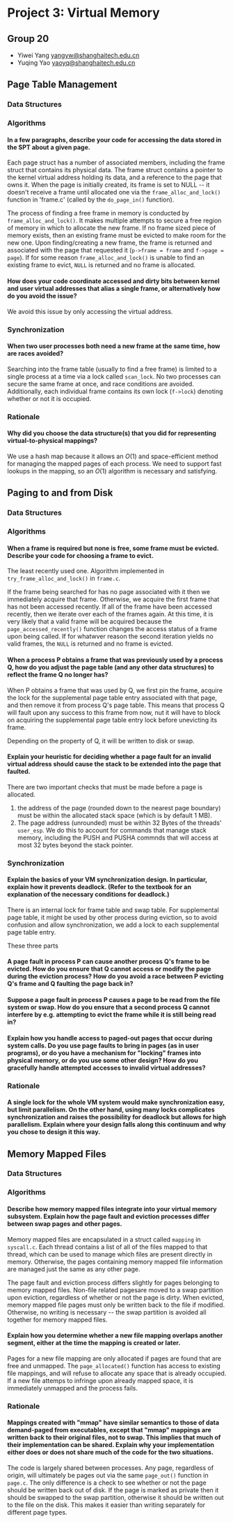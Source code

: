 # Project 3: Virtual Memory

## Group 20

- Yiwei Yang <yangyw@shanghaitech.edu.cn>
- Yuqing Yao <yaoyq@shanghaitech.edu.cn>

## Page Table Management

### Data Structures

### Algorithms

#### In a few paragraphs, describe your code for accessing the data stored in the SPT about a given page.

Each page struct has a number of associated members, including the frame struct that contains its physical data. The frame struct contains a pointer to the kernel virtual address holding its data, and a reference to the page that owns it. When the page is initially created, its frame is set to NULL -- it doesn't receive a frame until allocated one via the `frame_alloc_and_lock()` function in 'frame.c' (called by the `do_page_in()` function).

The process of finding a free frame in memory is conducted by `frame_alloc_and_lock()`. It makes multiple attempts to secure a free region of memory in which to allocate the new frame. If no frame sized piece of memory exists, then an existing frame must be evicted to make room for the new one. Upon finding/creating a new frame, the frame is returned and associated with the page that requested it (`p->frame = frame` and `f->page = page`). If for some reason `frame_alloc_and_lock()` is unable to find an existing frame to evict, `NULL` is returned and no frame is allocated.

#### How does your code coordinate accessed and dirty bits between kernel and user virtual addresses that alias a single frame, or alternatively how do you avoid the issue?

We avoid this issue by only accessing the virtual address.

### Synchronization

#### When two user processes both need a new frame at the same time, how are races avoided?

Searching into the frame table (usually to find a free frame) is limited to a single process at a time via a lock called `scan_lock`. No two processes can secure the same frame at once, and race conditions are avoided. Additionally, each individual frame contains its own lock (`f->lock`) denoting whether or not it is occupied.

### Rationale

#### Why did you choose the data structure(s) that you did for representing virtual-to-physical mappings?

We use a hash map because it allows an $O(1)$ and space-efficient method for managing the mapped pages of each process. We need to support fast lookups in the mapping, so an $O(1)$ algorithm is necessary and satisfying.

## Paging to and from Disk

### Data Structures

### Algorithms

#### When a frame is required but none is free, some frame must be evicted.  Describe your code for choosing a frame to evict.

The least recently used one. Algorithm implemented in `try_frame_alloc_and_lock()` in `frame.c`.

If the frame being searched for has no page associated with it then we immediately acquire that frame. Otherwise, we acquire the first frame that has not been accessed recently. If all of the frame have been accessed recently, then we iterate over each of the frames again. At this time, it is very likely that a valid frame will be acquired because the `page_accessed_recently()` function changes the access status of a frame upon being called. If for whatwver reason the second iteration yields no valid frames, the `NULL` is returned and no frame is evicted.

#### When a process P obtains a frame that was previously used by a process Q, how do you adjust the page table (and any other data structures) to reflect the frame Q no longer has?

When P obtains a frame that was used by Q, we first pin the frame, acquire the lock for the supplemental page table entry associated with that page, and then remove it from process Q's page table. This means that process Q will fault upon any success to this frame from now, nut it will have to block on acquiring the supplemental page table entry lock before unevicting its frame.

Depending on the property of Q, it will be written to disk or swap.

#### Explain your heuristic for deciding whether a page fault for an invalid virtual address should cause the stack to be extended into the page that faulted.

There are two important checks that must be made before a page is allocated.

1. the address of the page (rounded down to the nearest page boundary) must be within the allocated stack space (which is by default 1 MB).
2. The page address (unrounded) must be within 32 Bytes of the threads' `user_esp`. We do this to account for commands that manage stack memory, including the PUSH and PUSHA commnds that will access at most 32 bytes beyond the stack pointer.

### Synchronization

#### Explain the basics of your VM synchronization design.  In particular, explain how it prevents deadlock.  (Refer to the textbook for an explanation of the necessary conditions for deadlock.)

There is an internal lock for frame table and swap table. For supplemental page table, it might be used by other process during eviction, so to avoid confusion and allow synchronization, we add a lock to each supplemental page table entry.

These three parts 

#### A page fault in process P can cause another process Q's frame to be evicted.  How do you ensure that Q cannot access or modify the page during the eviction process?  How do you avoid a race between P evicting Q's frame and Q faulting the page back in?

#### Suppose a page fault in process P causes a page to be read from the file system or swap.  How do you ensure that a second process Q cannot interfere by e.g. attempting to evict the frame while it is still being read in?

#### Explain how you handle access to paged-out pages that occur during system calls.  Do you use page faults to bring in pages (as in user programs), or do you have a mechanism for "locking" frames into physical memory, or do you use some other design?  How do you gracefully handle attempted accesses to invalid virtual addresses?

### Rationale

#### A single lock for the whole VM system would make synchronization easy, but limit parallelism.  On the other hand, using many locks complicates synchronization and raises the possibility for deadlock but allows for high parallelism.  Explain where your design falls along this continuum and why you chose to design it this way.

## Memory Mapped Files

### Data Structures

### Algorithms

#### Describe how memory mapped files integrate into your virtual memory subsystem.  Explain how the page fault and eviction processes differ between swap pages and other pages.

Memory mapped files are encapsulated in a struct called `mapping` in `syscall.c`. Each thread contains a list of all of the files mapped to that thread, which can be used to manage which files are present directly in memory. Otherwise, the pages containing memory mapped file information are managed just the same as any other page.

The page fault and eviction process differs slightly for pages belonging to memory mapped files. Non-file related pagesare moved to a swap partition upon eviction, regardless of whether or not the page is dirty. When evicted, memory mapped file pages must only be written back to the file if modified. Otherwise, no writing is necessary -- the swap partition is avoided all together for memory mapped files.

#### Explain how you determine whether a new file mapping overlaps another segment, either at the time the mapping is created or later.

Pages for a new file mapping are only allocated if pages are found that are free and unmapped. The `page_allocated()` function has access to existing file mappings, and will refuse to allocate any space that is already occupied. If a new file attemps to infringe upon already mapped space, it is immediately unmapped and the process fails.

### Rationale

#### Mappings created with "mmap" have similar semantics to those of data demand-paged from executables, except that "mmap" mappings are written back to their original files, not to swap.  This implies that much of their implementation can be shared.  Explain why your implementation either does or does not share much of the code for the two situations.

The code is largely shared between processes. Any page, regardless of origin, will ultimately be pages out via the same `page_out()` function in `page.c`. The only difference is a check to see whether or not the page should be written back out of disk. If the page is marked as private then it should be swapped to the swap partition, otherwise it should be written out to the file on the disk. This makes it easier than writing separately for different page types.
